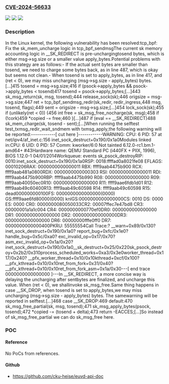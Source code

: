 ### [CVE-2024-56633](https://cve.mitre.org/cgi-bin/cvename.cgi?name=CVE-2024-56633)
![](https://img.shields.io/static/v1?label=Product&message=Linux&color=blue)
![](https://img.shields.io/static/v1?label=Version&message=604326b41a6fb9b4a78b6179335decee0365cd8c%3C%20905d82e6e77d16ec3e089c92b7b59a14899dfc1a%20&color=brighgreen)
![](https://img.shields.io/static/v1?label=Vulnerability&message=n%2Fa&color=brighgreen)

### Description

In the Linux kernel, the following vulnerability has been resolved:tcp_bpf: Fix the sk_mem_uncharge logic in tcp_bpf_sendmsgThe current sk memory accounting logic in __SK_REDIRECT is pre-unchargingtosend bytes, which is either msg->sg.size or a smaller value apply_bytes.Potential problems with this strategy are as follows:- If the actual sent bytes are smaller than tosend, we need to charge some  bytes back, as in line 487, which is okay but seems not clean.- When tosend is set to apply_bytes, as in line 417, and (ret < 0), we may  miss uncharging (msg->sg.size - apply_bytes) bytes.[...]415 tosend = msg->sg.size;416 if (psock->apply_bytes && psock->apply_bytes < tosend)417   tosend = psock->apply_bytes;[...]443 sk_msg_return(sk, msg, tosend);444 release_sock(sk);446 origsize = msg->sg.size;447 ret = tcp_bpf_sendmsg_redir(sk_redir, redir_ingress,448                             msg, tosend, flags);449 sent = origsize - msg->sg.size;[...]454 lock_sock(sk);455 if (unlikely(ret < 0)) {456   int free = sk_msg_free_nocharge(sk, msg);458   if (!cork)459     *copied -= free;460 }[...]487 if (eval == __SK_REDIRECT)488   sk_mem_charge(sk, tosend - sent);[...]When running the selftest test_txmsg_redir_wait_sndmem with txmsg_apply,the following warning will be reported:------------[ cut here ]------------WARNING: CPU: 6 PID: 57 at net/ipv4/af_inet.c:156 inet_sock_destruct+0x190/0x1a0Modules linked in:CPU: 6 UID: 0 PID: 57 Comm: kworker/6:0 Not tainted 6.12.0-rc1.bm.1-amd64+ #43Hardware name: QEMU Standard PC (i440FX + PIIX, 1996), BIOS 1.12.0-1 04/01/2014Workqueue: events sk_psock_destroyRIP: 0010:inet_sock_destruct+0x190/0x1a0RSP: 0018:ffffad0a8021fe08 EFLAGS: 00010206RAX: 0000000000000011 RBX: ffff9aab4475b900 RCX: ffff9aab481a0800RDX: 0000000000000303 RSI: 0000000000000011 RDI: ffff9aab4475b900RBP: ffff9aab4475b990 R08: 0000000000000000 R09: ffff9aab40050ec0R10: 0000000000000000 R11: ffff9aae6fdb1d01 R12: ffff9aab49c60400R13: ffff9aab49c60598 R14: ffff9aab49c60598 R15: dead000000000100FS:  0000000000000000(0000) GS:ffff9aae6fd80000(0000) knlGS:0000000000000000CS:  0010 DS: 0000 ES: 0000 CR0: 0000000080050033CR2: 00007ffec7e47bd8 CR3: 00000001a1a1c004 CR4: 0000000000770ef0DR0: 0000000000000000 DR1: 0000000000000000 DR2: 0000000000000000DR3: 0000000000000000 DR6: 00000000fffe0ff0 DR7: 0000000000000400PKRU: 55555554Call Trace:<TASK>? __warn+0x89/0x130? inet_sock_destruct+0x190/0x1a0? report_bug+0xfc/0x1e0? handle_bug+0x5c/0xa0? exc_invalid_op+0x17/0x70? asm_exc_invalid_op+0x1a/0x20? inet_sock_destruct+0x190/0x1a0__sk_destruct+0x25/0x220sk_psock_destroy+0x2b2/0x310process_scheduled_works+0xa3/0x3e0worker_thread+0x117/0x240? __pfx_worker_thread+0x10/0x10kthread+0xcf/0x100? __pfx_kthread+0x10/0x10ret_from_fork+0x31/0x40? __pfx_kthread+0x10/0x10ret_from_fork_asm+0x1a/0x30</TASK>---[ end trace 0000000000000000 ]---In __SK_REDIRECT, a more concise way is delaying the uncharging after sentbytes are finalized, and uncharge this value. When (ret < 0), we shallinvoke sk_msg_free.Same thing happens in case __SK_DROP, when tosend is set to apply_bytes,we may miss uncharging (msg->sg.size - apply_bytes) bytes. The samewarning will be reported in selftest.[...]468 case __SK_DROP:469 default:470 sk_msg_free_partial(sk, msg, tosend);471 sk_msg_apply_bytes(psock, tosend);472 *copied -= (tosend + delta);473 return -EACCES;[...]So instead of sk_msg_free_partial we can do sk_msg_free here.

### POC

#### Reference
No PoCs from references.

#### Github
- https://github.com/cku-heise/euvd-api-doc

